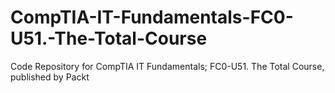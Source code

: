 # CompTIA-IT-Fundamentals-FC0-U51.-The-Total-Course
Code Repository for CompTIA IT Fundamentals; FC0-U51. The Total Course, published by Packt
